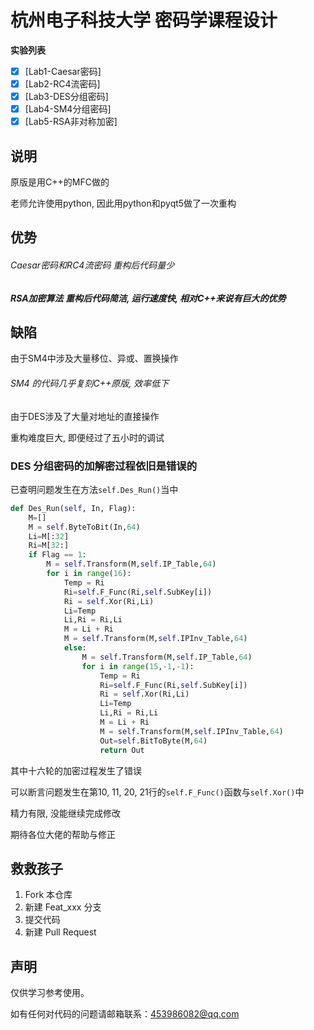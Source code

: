# 杭州电子科技大学 密码学课程设计

**实验列表**

- [x] [Lab1-Caesar密码]
- [x] [Lab2-RC4流密码]
- [x] [Lab3-DES分组密码]
- [x] [Lab4-SM4分组密码]
- [x] [Lab5-RSA非对称加密]

## 说明

原版是用C++的MFC做的

老师允许使用python, 因此用python和pyqt5做了一次重构

## 优势

###### Caesar密码和RC4流密码 重构后代码量少

##### RSA加密算法 重构后代码简洁, 运行速度快, 相对C++来说有巨大的优势

## 缺陷

由于SM4中涉及大量移位、异或、置换操作

###### SM4 的代码几乎复刻C++原版, 效率低下

由于DES涉及了大量对地址的直接操作

重构难度巨大, 即便经过了五小时的调试

### DES 分组密码的加解密过程依旧是错误的

已查明问题发生在方法`self.Des_Run()`当中

```python
def Des_Run(self, In, Flag):
    M=[]
    M = self.ByteToBit(In,64)
    Li=M[:32]
    Ri=M[32:]
    if Flag == 1:
        M = self.Transform(M,self.IP_Table,64)
        for i in range(16):
            Temp = Ri
            Ri=self.F_Func(Ri,self.SubKey[i])
            Ri = self.Xor(Ri,Li)
            Li=Temp
            Li,Ri = Ri,Li
            M = Li + Ri
            M = self.Transform(M,self.IPInv_Table,64)
            else:
                M = self.Transform(M,self.IP_Table,64)
                for i in range(15,-1,-1):
                    Temp = Ri
                    Ri=self.F_Func(Ri,self.SubKey[i])
                    Ri = self.Xor(Ri,Li)
                    Li=Temp
                    Li,Ri = Ri,Li
                    M = Li + Ri
                    M = self.Transform(M,self.IPInv_Table,64)
                    Out=self.BitToByte(M,64)
                    return Out
```

其中十六轮的加密过程发生了错误

可以断言问题发生在第10, 11, 20, 21行的`self.F_Func()`函数与`self.Xor()`中

精力有限, 没能继续完成修改

期待各位大佬的帮助与修正

## 救救孩子

1. Fork 本仓库
2. 新建 Feat_xxx 分支
3. 提交代码
4. 新建 Pull Request

## 声明
仅供学习参考使用。

如有任何对代码的问题请邮箱联系：453986082@qq.com
